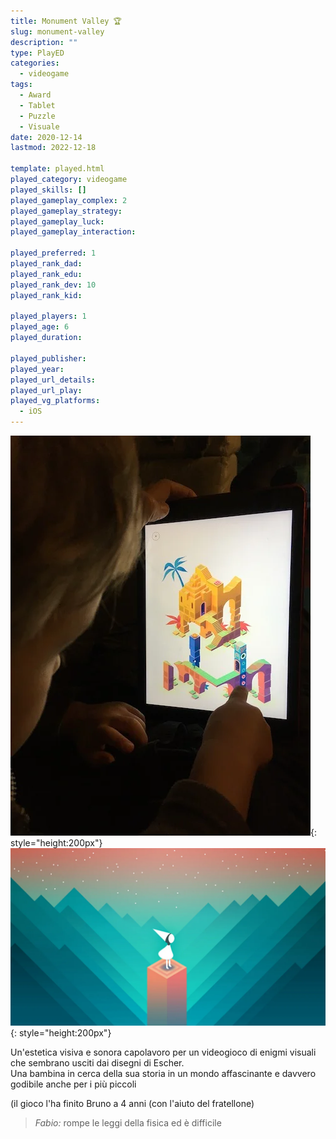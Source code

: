 ```yaml
---
title: Monument Valley 🏆
slug: monument-valley
description: ""
type: PlayED
categories:
  - videogame
tags:
  - Award
  - Tablet
  - Puzzle
  - Visuale
date: 2020-12-14
lastmod: 2022-12-18

template: played.html
played_category: videogame
played_skills: []
played_gameplay_complex: 2
played_gameplay_strategy: 
played_gameplay_luck: 
played_gameplay_interaction: 

played_preferred: 1
played_rank_dad: 
played_rank_edu:
played_rank_dev: 10
played_rank_kid: 

played_players: 1
played_age: 6
played_duration: 

played_publisher: 
played_year: 
played_url_details: 
played_url_play: 
played_vg_platforms:
  - iOS
---
```


![](img/monument_valley.webp){: style="height:200px"}
![](img/monument_valley2.webp){: style="height:200px"}

Un'estetica visiva e sonora capolavoro per un videogioco di enigmi visuali che sembrano usciti dai disegni di Escher.  
Una bambina in cerca della sua storia in un mondo affascinante e davvero godibile anche per i più piccoli

(il gioco l'ha finito Bruno a 4 anni (con l'aiuto del fratellone)

> *Fabio:*
> rompe le leggi della fisica ed è difficile
